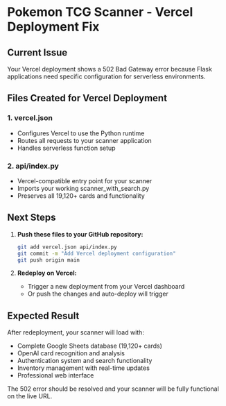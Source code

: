 # Pokemon TCG Scanner - Vercel Deployment Fix

## Current Issue
Your Vercel deployment shows a 502 Bad Gateway error because Flask applications need specific configuration for serverless environments.

## Files Created for Vercel Deployment

### 1. vercel.json
- Configures Vercel to use the Python runtime
- Routes all requests to your scanner application
- Handles serverless function setup

### 2. api/index.py
- Vercel-compatible entry point for your scanner
- Imports your working scanner_with_search.py
- Preserves all 19,120+ cards and functionality

## Next Steps

1. **Push these files to your GitHub repository:**
   ```bash
   git add vercel.json api/index.py
   git commit -m "Add Vercel deployment configuration"
   git push origin main
   ```

2. **Redeploy on Vercel:**
   - Trigger a new deployment from your Vercel dashboard
   - Or push the changes and auto-deploy will trigger

## Expected Result
After redeployment, your scanner will load with:
- Complete Google Sheets database (19,120+ cards)
- OpenAI card recognition and analysis
- Authentication system and search functionality
- Inventory management with real-time updates
- Professional web interface

The 502 error should be resolved and your scanner will be fully functional on the live URL.